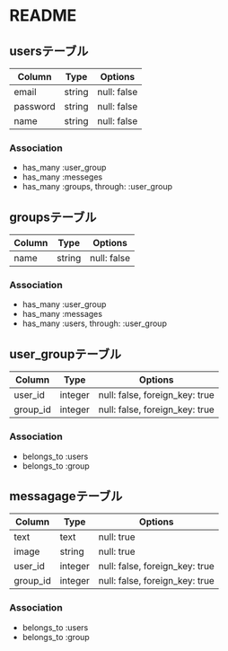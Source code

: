 # README

## usersテーブル
|Column|Type|Options|
|------|----|-------|
|email|string|null: false|
|password|string|null: false|
|name|string|null: false|
### Association
- has_many :user_group
- has_many :messeges
- has_many :groups,  through:  :user_group

## groupsテーブル
|Column|Type|Options|
|------|----|-------|
|name|string|null: false|
### Association
- has_many :user_group
- has_many :messages
- has_many  :users,  through:  :user_group


## user_groupテーブル
|Column|Type|Options|
|------|----|-------|
|user_id|integer|null: false, foreign_key: true|
|group_id|integer|null: false, foreign_key: true|
### Association
- belongs_to :users
- belongs_to :group

## messagageテーブル
|Column|Type|Options|
|------|----|-------|
|text|text|null: true|
|image|string|null: true|
|user_id|integer|null: false, foreign_key: true|
|group_id|integer|null: false, foreign_key: true|
### Association
- belongs_to :users
- belongs_to :group